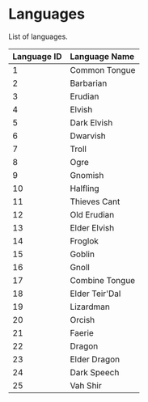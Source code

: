 
# Languages

List of languages.

| Language ID | Language Name |
| :--- | :--- |
| 1 | Common Tongue |
| 2 | Barbarian |
| 3 | Erudian |
| 4 | Elvish |
| 5 | Dark Elvish |
| 6 | Dwarvish |
| 7 | Troll |
| 8 | Ogre |
| 9 | Gnomish |
| 10 | Halfling |
| 11 | Thieves Cant |
| 12 | Old Erudian |
| 13 | Elder Elvish |
| 14 | Froglok |
| 15 | Goblin |
| 16 | Gnoll |
| 17 | Combine Tongue |
| 18 | Elder Teir'Dal |
| 19 | Lizardman |
| 20 | Orcish |
| 21 | Faerie |
| 22 | Dragon |
| 23 | Elder Dragon |
| 24 | Dark Speech |
| 25 | Vah Shir |
